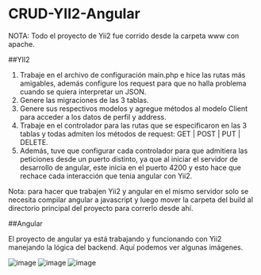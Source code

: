 # CRUD-YII2-Angular

NOTA: Todo el proyecto de Yii2 fue corrido desde la carpeta www con apache.

##YII2

1. Trabaje en el archivo de configuración main.php e hice las rutas más amigables, además configure los request para que no halla problema cuando se quiera interpretar un JSON.
2. Genere las migraciones de las 3 tablas.
3. Genere sus respectivos modelos y agregue métodos al modelo Client para acceder a los datos de perfil y address.
4. Trabaje en el controlador para las rutas que se especificaron en las 3 tablas y todas admiten los métodos de request: GET | POST | PUT | DELETE.
5. Además, tuve que configurar cada controlador para que admitiera las peticiones desde un puerto distinto, ya que al iniciar el servidor de desarrollo de angular, este inicia en el puerto 4200 y esto hace que rechace cada interacción que tenia angular con Yii2.

Nota: para hacer que trabajen Yii2 y angular en el mismo servidor solo se necesita compilar angular a javascript y luego mover la carpeta del build al directorio principal del proyecto para correrlo desde ahí.


##Angular

El proyecto de angular ya está trabajando y funcionando con Yii2 manejando la lógica del backend.
Aquí podemos ver algunas imágenes.

![image](https://user-images.githubusercontent.com/10742738/223891849-0c23caa1-0186-4031-b8c5-797a7eaf27b4.png)
![image](https://user-images.githubusercontent.com/10742738/223891900-1de522dc-c0cc-43a7-8c11-a71e5055f5e2.png)
![image](https://user-images.githubusercontent.com/10742738/223891979-0a46d005-d0a8-4edb-bd7a-f6abf76dcd94.png)
